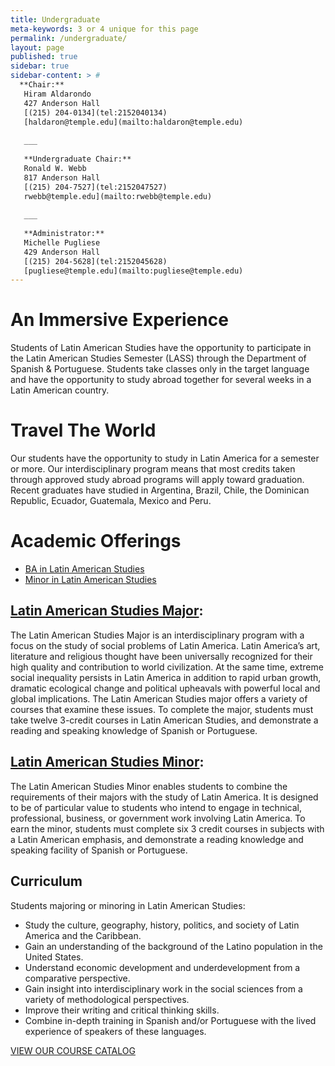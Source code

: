 ```yaml
---
title: Undergraduate
meta-keywords: 3 or 4 unique for this page
permalink: /undergraduate/
layout: page
published: true
sidebar: true
sidebar-content: > #
  **Chair:**  
   Hiram Aldarondo  
   427 Anderson Hall  
   [(215) 204-0134](tel:2152040134)  
   [haldaron@temple.edu](mailto:haldaron@temple.edu)  
   
   ___
   
   **Undergraduate Chair:**  
   Ronald W. Webb  
   817 Anderson Hall  
   [(215) 204-7527](tel:2152047527)  
   rwebb@temple.edu](mailto:rwebb@temple.edu)  
   
   ___
   
   **Administrator:**  
   Michelle Pugliese  
   429 Anderson Hall   
   [(215) 204-5628](tel:2152045628)  
   [pugliese@temple.edu](mailto:pugliese@temple.edu)  
---
```


# An Immersive Experience

Students of Latin American Studies have the opportunity to participate in the Latin American Studies Semester (LASS) through the Department of Spanish & Portuguese. Students take classes only in the target language and have the opportunity to study abroad together for several weeks in a Latin American country.

# Travel The World

Our students have the opportunity to study in Latin America for a semester or more. Our interdisciplinary program means that most credits taken through approved study abroad programs will apply toward graduation. Recent graduates have studied in Argentina, Brazil, Chile, the Dominican Republic, Ecuador, Guatemala, Mexico and Peru.

# Academic Offerings

- [BA in Latin American Studies](http://bulletin.temple.edu/undergraduate/liberal-arts/latin-american-studies/ba-latin-american-studies/)
- [Minor in Latin American Studies](http://bulletin.temple.edu/undergraduate/liberal-arts/latin-american-studies/minor-latin-american-studies/)

## [Latin American Studies Major](http://bulletin.temple.edu/undergraduate/liberal-arts/latin-american-studies/ba-latin-american-studies/#requirementstext): 

The Latin American Studies Major is an interdisciplinary program with a focus on the study of social problems of Latin America. Latin America’s art, literature and religious thought have been universally recognized for their high quality and contribution to world civilization. At the same time, extreme social inequality persists in Latin America in addition to rapid urban growth, dramatic ecological change and political upheavals with powerful local and global implications. The Latin American Studies major offers a variety of courses that examine these issues. To complete the major, students must take twelve 3-credit courses in Latin American Studies, and demonstrate a reading and speaking knowledge of Spanish or Portuguese.

## [Latin American Studies Minor](http://bulletin.temple.edu/undergraduate/liberal-arts/latin-american-studies/minor-latin-american-studies/): 

The Latin American Studies Minor enables students to combine the requirements of their majors with the study of Latin America. It is designed to be of particular value to students who intend to engage in technical, professional, business, or government work involving Latin America. To earn the minor, students must complete six 3 credit courses in subjects with a Latin American emphasis, and demonstrate a reading knowledge and speaking facility of Spanish or Portuguese.

## Curriculum

Students majoring or minoring in Latin American Studies:

- Study the culture, geography, history, politics, and society of Latin America and the Caribbean.
- Gain an understanding of the background of the Latino population in the United States.
- Understand economic development and underdevelopment from a comparative perspective.
- Gain insight into interdisciplinary work in the social sciences from a variety of methodological perspectives.
- Improve their writing and critical thinking skills.
- Combine in-depth training in Spanish and/or Portuguese with the lived experience of speakers of these languages.

[VIEW OUR COURSE CATALOG](http://www.cla.temple.edu/spanpor/files/2016/03/Spanish-and-Portuguese-Course-Catalog-Fall-2016.pdf)
